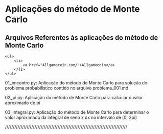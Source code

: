 <html>
    <h1>
        Aplicações do método de Monte Carlo
    </h1>
    <h2>Arquivos Referentes às aplicações do método de Monte Carlo</h2>
    

    <ul>
        <li>
            <a href="Allgamecoin.com/">Allgamecoin</a>
        </li>
    </ul>



01_encontro.py:
    Aplicação do método de Monte Carlo para solução do problema probabilístico contido no arquivo problema_001.md
    
02_pi.py:
    Aplicação do método de Monte Carlo para calcular o valor aproximado de pi
    
03_integral.py:
    Aplicação do método de Monte Carlo para determinar o valor aproximado da integral de seno x dx no intervalo de [0, 2pi] 
    
</html>
///////////////////////////////////////////////////////////////////////////////
